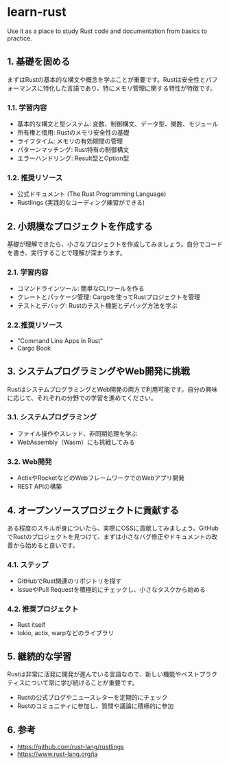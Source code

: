 # learn-rust

Use it as a place to study Rust code and documentation from basics to practice.

## 1. 基礎を固める

まずはRustの基本的な構文や概念を学ぶことが重要です。Rustは安全性とパフォーマンスに特化した言語であり、特にメモリ管理に関する特性が特徴です。

### 1.1. 学習内容

- 基本的な構文と型システム: 変数、制御構文、データ型、関数、モジュール
- 所有権と借用: Rustのメモリ安全性の基礎
- ライフタイム: メモリの有効期間の管理
- パターンマッチング: Rust特有の制御構文
- エラーハンドリング: Result型とOption型

### 1.2. 推奨リソース

- 公式ドキュメント (The Rust Programming Language)
- Rustlings (実践的なコーディング練習ができる)

## 2. 小規模なプロジェクトを作成する

基礎が理解できたら、小さなプロジェクトを作成してみましょう。自分でコードを書き、実行することで理解が深まります。

### 2.1. 学習内容

- コマンドラインツール: 簡単なCLIツールを作る
- クレートとパッケージ管理: Cargoを使ってRustプロジェクトを管理
- テストとデバッグ: Rustのテスト機能とデバッグ方法を学ぶ

### 2.2.推奨リソース

- "Command Line Apps in Rust"
- Cargo Book

## 3. システムプログラミングやWeb開発に挑戦

RustはシステムプログラミングとWeb開発の両方で利用可能です。自分の興味に応じて、それぞれの分野での学習を進めてください。

### 3.1. システムプログラミング

- ファイル操作やスレッド、非同期処理を学ぶ
- WebAssembly（Wasm）にも挑戦してみる

### 3.2. Web開発

- ActixやRocketなどのWebフレームワークでのWebアプリ開発
- REST APIの構築

## 4. オープンソースプロジェクトに貢献する

ある程度のスキルが身についたら、実際にOSSに貢献してみましょう。GitHubでRustのプロジェクトを見つけて、まずは小さなバグ修正やドキュメントの改善から始めると良いです。

### 4.1. ステップ

- GitHubでRust関連のリポジトリを探す
- IssueやPull Requestを積極的にチェックし、小さなタスクから始める

### 4.2. 推奨プロジェクト

- Rust itself
- tokio, actix, warpなどのライブラリ

## 5. 継続的な学習

Rustは非常に活発に開発が進んでいる言語なので、新しい機能やベストプラクティスについて常に学び続けることが重要です。

- Rustの公式ブログやニュースレターを定期的にチェック
- Rustのコミュニティに参加し、質問や議論に積極的に参加

## 6. 参考

- https://github.com/rust-lang/rustlings
- https://www.rust-lang.org/ja

